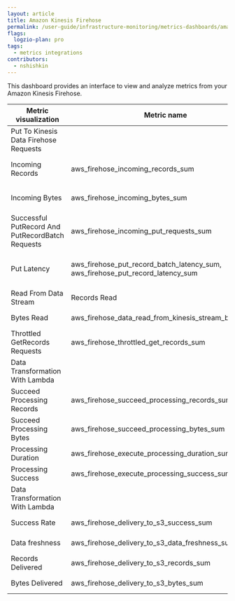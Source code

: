 ```yaml
---
layout: article
title: Amazon Kinesis Firehose
permalink: /user-guide/infrastructure-monitoring/metrics-dashboards/amazon-firehose.html 
flags:
  logzio-plan: pro
tags:
  - metrics integrations
contributors:
  - nshishkin
---
```


This dashboard provides an interface to view and analyze metrics from your Amazon Kinesis Firehose.

| Metric visualization                                                                                         | Metric name                                                                                | Description                                                                                                                                                                         |
| ------------------------------------------------------------------------------------------------------------ | ------------------------------------------------------------------------------------------ | ----------------------------------------------------------------------------------------------------------------------------------------------------------------------------------- |
| Put To Kinesis Data Firehose Requests                                                                |
| Incoming Records         | aws\_firehose\_incoming\_records\_sum        | The number of records ingested successfully into the delivery stream over the specified time period after throttling.      |
| Incoming Bytes     | aws\_firehose\_incoming\_bytes\_sum     | The number of bytes ingested successfully into the delivery stream over the specified time period after throttling.  |
| Successful PutRecord And PutRecordBatch Requests   | aws\_firehose\_incoming\_put\_requests\_sum    | The number of successful PutRecord and PutRecordBatch requests over the specified period of time after throttling.  |
| Put Latency        | aws\_firehose\_put\_record\_batch\_latency\_sum, aws\_firehose\_put\_record\_latency\_sum | The time taken per PutRecordBatch operation, measured over the specified time period and the time taken per PutRecord operation, measured over the specified time period. |
| Read From Data Stream                                | Records Read | aws\_firehose\_data\_read\_from\_kinesis\_stream\_records\_sum          | When the data source is a Kinesis data stream, this metric indicates the number of records read from that data stream.   |
| Bytes Read          | aws\_firehose\_data\_read\_from\_kinesis\_stream\_bytes\_sum       | When the data source is a Kinesis data stream, this metric indicates the number of bytes read from that data stream.      |
| Throttled GetRecords Requests        | aws\_firehose\_throttled\_get\_records\_sum    | The total number of times the GetRecords operation is throttled when the data source is a Kinesis data stream.    |
| Data Transformation With Lambda      |
| Succeed Processing Records         | aws\_firehose\_succeed\_processing\_records\_sum       | The number of successfully processed records over the specified time period.         |
| Succeed Processing Bytes     | aws\_firehose\_succeed\_processing\_bytes\_sum          | The number of successfully processed bytes over the specified time period.    |
| Processing Duration    | aws\_firehose\_execute\_processing\_duration\_sum         | The time it takes for each Lambda function invocation performed by Kinesis Data Firehose.  |
| Processing Success        | aws\_firehose\_execute\_processing\_success\_sum       | The sum of the successful Lambda function invocations over the sum of the total Lambda function invocations. | 
| Data Transformation With Lambda                                                  |
| Success Rate            | aws\_firehose\_delivery\_to\_s3\_success\_sum                     | The sum of successful Amazon S3 put commands over the sum of all Amazon S3 put commands.           |
| Data freshness                | aws\_firehose\_delivery\_to\_s3\_data\_freshness\_sum                                      | The age (from getting into Kinesis Data Firehose to now) of the oldest record in Kinesis Data Firehose. |
| Records Delivered     | aws\_firehose\_delivery\_to\_s3\_records\_sum        | The number of records delivered to Amazon S3 over the specified time period.    |
| Bytes Delivered    | aws\_firehose\_delivery\_to\_s3\_bytes\_sum       | The number of bytes delivered to Amazon S3 over the specified time period.   |
